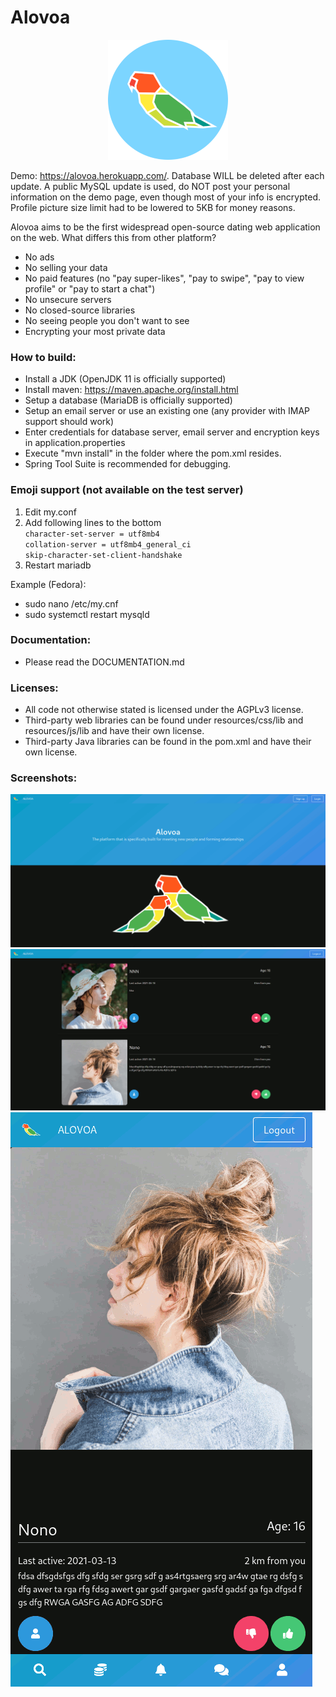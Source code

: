 # Alovoa

<p align="center">
<img src="https://raw.githubusercontent.com/Alovoa/alovoa/master/src/main/resources/static/img/android-chrome-192x192.png">
</p>

Demo: https://alovoa.herokuapp.com/. Database WILL be deleted after each update. A public MySQL update is used, do NOT post your personal information on the demo page, even though most of your info is encrypted. Profile picture size limit had to be lowered to 5KB for money reasons.

Alovoa aims to be the first widespread open-source dating web application on the web. What differs this from other platform?
- No ads
- No selling your data
- No paid features (no "pay super-likes", "pay to swipe", "pay to view profile" or "pay to start a chat")
- No unsecure servers
- No closed-source libraries
- No seeing people you don't want to see
- Encrypting your most private data

### How to build:
- Install a JDK (OpenJDK 11 is officially supported)
- Install maven: https://maven.apache.org/install.html
- Setup a database (MariaDB is officially supported)
- Setup an email server or use an existing one (any provider with IMAP support should work)
- Enter credentials for database server, email server and encryption keys in application.properties
- Execute "mvn install" in the folder where the pom.xml resides.
- Spring Tool Suite is recommended for debugging.

### Emoji support (not available on the test server)
1. Edit my.conf
2. Add following lines to the bottom <br>
`character-set-server = utf8mb4` <br>
`collation-server = utf8mb4_general_ci` <br>
`skip-character-set-client-handshake`
3. Restart mariadb

Example (Fedora):
- sudo nano /etc/my.cnf
- sudo systemctl restart mysqld

### Documentation:
- Please read the DOCUMENTATION.md


### Licenses:
- All code not otherwise stated is licensed under the AGPLv3 license. 
- Third-party web libraries can be found under resources/css/lib and resources/js/lib and have their own license.
- Third-party Java libraries can be found in the pom.xml and have their own license.

### Screenshots:

<img src="https://raw.githubusercontent.com/Alovoa/alovoa/master/screenshots/index.gif">
<img src="https://raw.githubusercontent.com/Alovoa/alovoa/master/screenshots/search.gif">
<img src="https://raw.githubusercontent.com/Alovoa/alovoa/master/screenshots/search_mobile.gif">
